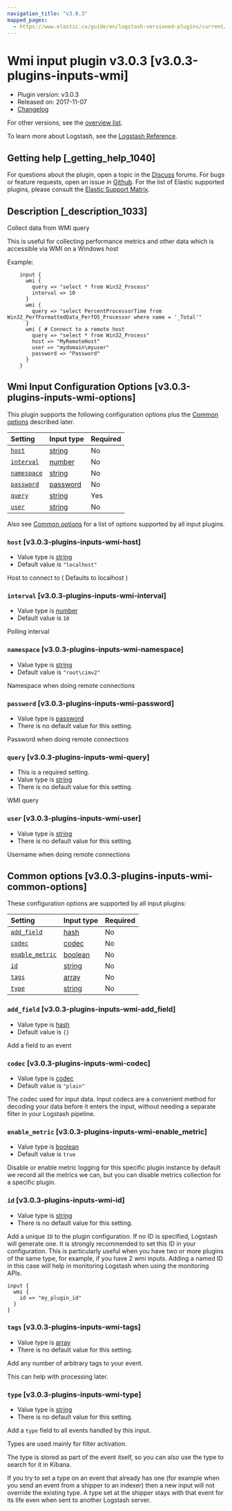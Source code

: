 ```yaml
---
navigation_title: "v3.0.3"
mapped_pages:
  - https://www.elastic.co/guide/en/logstash-versioned-plugins/current/v3.0.3-plugins-inputs-wmi.html
---
```


# Wmi input plugin v3.0.3 [v3.0.3-plugins-inputs-wmi]

* Plugin version: v3.0.3
* Released on: 2017-11-07
* [Changelog](https://github.com/logstash-plugins/logstash-input-wmi/blob/v3.0.3/CHANGELOG.md)

For other versions, see the [overview list](input-wmi-index.md).

To learn more about Logstash, see the [Logstash Reference](https://www.elastic.co/guide/en/logstash/current/index.html).

## Getting help [_getting_help_1040]

For questions about the plugin, open a topic in the [Discuss](http://discuss.elastic.co) forums. For bugs or feature requests, open an issue in [Github](https://github.com/logstash-plugins/logstash-input-wmi). For the list of Elastic supported plugins, please consult the [Elastic Support Matrix](https://www.elastic.co/support/matrix#matrix_logstash_plugins).

## Description [_description_1033]

Collect data from WMI query

This is useful for collecting performance metrics and other data which is accessible via WMI on a Windows host

Example:

```
    input {
      wmi {
        query => "select * from Win32_Process"
        interval => 10
      }
      wmi {
        query => "select PercentProcessorTime from Win32_PerfFormattedData_PerfOS_Processor where name = '_Total'"
      }
      wmi { # Connect to a remote host
        query => "select * from Win32_Process"
        host => "MyRemoteHost"
        user => "mydomain\myuser"
        password => "Password"
      }
    }
```

## Wmi Input Configuration Options [v3.0.3-plugins-inputs-wmi-options]

This plugin supports the following configuration options plus the [Common options](v3-0-3-plugins-inputs-wmi.md#v3.0.3-plugins-inputs-wmi-common-options) described later.

| Setting | Input type | Required |
| :- | :- | :- |
| [`host`](v3-0-3-plugins-inputs-wmi.md#v3.0.3-plugins-inputs-wmi-host) | [string](/lsr/value-types.md#string) | No |
| [`interval`](v3-0-3-plugins-inputs-wmi.md#v3.0.3-plugins-inputs-wmi-interval) | [number](/lsr/value-types.md#number) | No |
| [`namespace`](v3-0-3-plugins-inputs-wmi.md#v3.0.3-plugins-inputs-wmi-namespace) | [string](/lsr/value-types.md#string) | No |
| [`password`](v3-0-3-plugins-inputs-wmi.md#v3.0.3-plugins-inputs-wmi-password) | [password](/lsr/value-types.md#password) | No |
| [`query`](v3-0-3-plugins-inputs-wmi.md#v3.0.3-plugins-inputs-wmi-query) | [string](/lsr/value-types.md#string) | Yes |
| [`user`](v3-0-3-plugins-inputs-wmi.md#v3.0.3-plugins-inputs-wmi-user) | [string](/lsr/value-types.md#string) | No |

Also see [Common options](v3-0-3-plugins-inputs-wmi.md#v3.0.3-plugins-inputs-wmi-common-options) for a list of options supported by all input plugins.

### `host` [v3.0.3-plugins-inputs-wmi-host]

* Value type is [string](/lsr/value-types.md#string)
* Default value is `"localhost"`

Host to connect to ( Defaults to localhost )

### `interval` [v3.0.3-plugins-inputs-wmi-interval]

* Value type is [number](/lsr/value-types.md#number)
* Default value is `10`

Polling interval

### `namespace` [v3.0.3-plugins-inputs-wmi-namespace]

* Value type is [string](/lsr/value-types.md#string)
* Default value is `"root\cimv2"`

Namespace when doing remote connections

### `password` [v3.0.3-plugins-inputs-wmi-password]

* Value type is [password](/lsr/value-types.md#password)
* There is no default value for this setting.

Password when doing remote connections

### `query` [v3.0.3-plugins-inputs-wmi-query]

* This is a required setting.
* Value type is [string](/lsr/value-types.md#string)
* There is no default value for this setting.

WMI query

### `user` [v3.0.3-plugins-inputs-wmi-user]

* Value type is [string](/lsr/value-types.md#string)
* There is no default value for this setting.

Username when doing remote connections

## Common options [v3.0.3-plugins-inputs-wmi-common-options]

These configuration options are supported by all input plugins:

| Setting | Input type | Required |
| :- | :- | :- |
| [`add_field`](v3-0-3-plugins-inputs-wmi.md#v3.0.3-plugins-inputs-wmi-add_field) | [hash](/lsr/value-types.md#hash) | No |
| [`codec`](v3-0-3-plugins-inputs-wmi.md#v3.0.3-plugins-inputs-wmi-codec) | [codec](/lsr/value-types.md#codec) | No |
| [`enable_metric`](v3-0-3-plugins-inputs-wmi.md#v3.0.3-plugins-inputs-wmi-enable_metric) | [boolean](/lsr/value-types.md#boolean) | No |
| [`id`](v3-0-3-plugins-inputs-wmi.md#v3.0.3-plugins-inputs-wmi-id) | [string](/lsr/value-types.md#string) | No |
| [`tags`](v3-0-3-plugins-inputs-wmi.md#v3.0.3-plugins-inputs-wmi-tags) | [array](/lsr/value-types.md#array) | No |
| [`type`](v3-0-3-plugins-inputs-wmi.md#v3.0.3-plugins-inputs-wmi-type) | [string](/lsr/value-types.md#string) | No |

### `add_field` [v3.0.3-plugins-inputs-wmi-add_field]

* Value type is [hash](/lsr/value-types.md#hash)
* Default value is `{}`

Add a field to an event

### `codec` [v3.0.3-plugins-inputs-wmi-codec]

* Value type is [codec](/lsr/value-types.md#codec)
* Default value is `"plain"`

The codec used for input data. Input codecs are a convenient method for decoding your data before it enters the input, without needing a separate filter in your Logstash pipeline.

### `enable_metric` [v3.0.3-plugins-inputs-wmi-enable_metric]

* Value type is [boolean](/lsr/value-types.md#boolean)
* Default value is `true`

Disable or enable metric logging for this specific plugin instance by default we record all the metrics we can, but you can disable metrics collection for a specific plugin.

### `id` [v3.0.3-plugins-inputs-wmi-id]

* Value type is [string](/lsr/value-types.md#string)
* There is no default value for this setting.

Add a unique `ID` to the plugin configuration. If no ID is specified, Logstash will generate one. It is strongly recommended to set this ID in your configuration. This is particularly useful when you have two or more plugins of the same type, for example, if you have 2 wmi inputs. Adding a named ID in this case will help in monitoring Logstash when using the monitoring APIs.

```
input {
  wmi {
    id => "my_plugin_id"
  }
}
```

### `tags` [v3.0.3-plugins-inputs-wmi-tags]

* Value type is [array](/lsr/value-types.md#array)
* There is no default value for this setting.

Add any number of arbitrary tags to your event.

This can help with processing later.

### `type` [v3.0.3-plugins-inputs-wmi-type]

* Value type is [string](/lsr/value-types.md#string)
* There is no default value for this setting.

Add a `type` field to all events handled by this input.

Types are used mainly for filter activation.

The type is stored as part of the event itself, so you can also use the type to search for it in Kibana.

If you try to set a type on an event that already has one (for example when you send an event from a shipper to an indexer) then a new input will not override the existing type. A type set at the shipper stays with that event for its life even when sent to another Logstash server.
